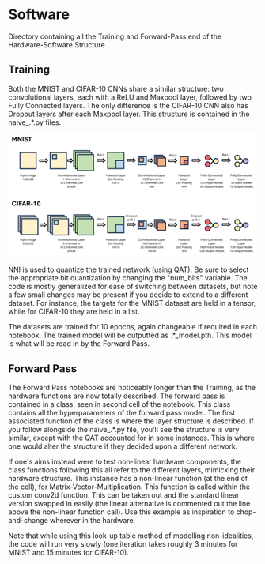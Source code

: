 # Software

Directory containing all the Training and Forward-Pass end of the Hardware-Software Structure

## Training

Both the MNIST and CIFAR-10 CNNs share a similar structure: two convolutional layers, each with a ReLU and Maxpool layer, followed by two Fully Connected layers. The only difference is the CIFAR-10 CNN also has Dropout layers after each Maxpool layer. This structure is contained in the naive_.\*.py files.

![MNIST and CIFAR-10 CNN Structures](Figures/CNNstructComp.png?raw=true)

NNI is used to quantize the trained network (using QAT). Be sure to select the appropriate bit quantization by changing the "num_bits" variable. The code is mostly generalized for ease of switching between datasets, but note a few small changes may be present if you decide to extend to a different dataset. For  instance, the targets for the MNIST dataset are held in a tensor, while for CIFAR-10 they are held in a list.

The datasets are trained for 10 epochs, again changeable if required in each notebook. The trained model will be outputted as .\*_model.pth. This model is what will be read in by the Forward Pass.

## Forward Pass

The Forward Pass notebooks are noticeably longer than the Training, as the hardware functions are now totally described. The forward pass is contained in a class, seen in second cell of the notebook. This class contains all the hyperparameters of the forward pass model. The first associated function of the class is where the layer structure is described. If you follow alongside the naive_.\*.py file, you'll see the structure is very similar, except with the QAT accounted for in some instances. This is where one would alter the structure if they decided upon a different network.

If one's aims instead were to test non-linear hardware components, the class functions following this all refer to the different layers, mimicking their hardware structure. This instance has a non-linear function (at the end of the cell), for Matrix-Vector-Multiplication. This function is called within the custom conv2d function. This can be taken out and the standard linear version swapped in easily (the linear alternative is commented out the line above the non-linear function call). Use this example as inspiration to chop-and-change wherever in the hardware.

Note that while using this look-up table method of modelling non-idealities, the code will run very slowly (one iteration takes roughly 3 minutes for MNIST and 15 minutes for CIFAR-10).